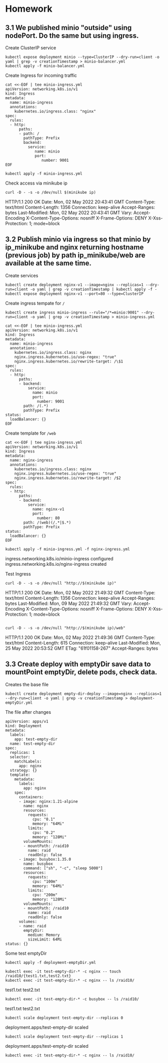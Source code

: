 # Homework

## 3.1 We published minio "outside" using nodePort. Do the same but using ingress.

Create ClusterIP service
```
kubectl expose deployment minio --type=ClusterIP --dry-run=client -o yaml | grep -v creationTimestamp > minio-balancer.yml
kubectl apply -f minio-balancer.yml
```

Create Ingress for incoming traffic
```
cat <<-EOF | tee minio-ingress.yml
apiVersion: networking.k8s.io/v1
kind: Ingress
metadata:
  name: minio-ingress
  annotations:
    kubernetes.io/ingress.class: "nginx"
spec:
  rules:
  - http:
      paths:
      - path: /
        pathType: Prefix
        backend:
          service:
             name: minio
             port: 
                number: 9001
EOF
```

```
kubectl apply -f minio-ingress.yml
```

Check access via minikube ip
```
curl -D - -s -o /dev/null $(minikube ip)
```
HTTP/1.1 200 OK
Date: Mon, 02 May 2022 20:43:41 GMT
Content-Type: text/html
Content-Length: 1356
Connection: keep-alive
Accept-Ranges: bytes
Last-Modified: Mon, 02 May 2022 20:43:41 GMT
Vary: Accept-Encoding
X-Content-Type-Options: nosniff
X-Frame-Options: DENY
X-Xss-Protection: 1; mode=block


## 3.2 Publish minio via ingress so that minio by ip_minikube and nginx returning hostname (previous job) by path ip_minikube/web are available at the same time.

Create services 
```
kubectl create deployment nginx-v1 --image=nginx --replicas=1 --dry-run=client -o yaml | grep -v creationTimestamp | kubectl apply -f -
kubectl expose deployment nginx-v1 --port=80 --type=ClusterIP
```
Create ingress tempate for `/`
```
kubectl create ingress minio-ingress --rule="/*=minio:9001" --dry-run=client -o yaml | grep -v creationTimestamp > minio-ingress.yml
```

```
cat <<-EOF | tee minio-ingress.yml
apiVersion: networking.k8s.io/v1
kind: Ingress
metadata:
  name: minio-ingress
  annotations:
    kubernetes.io/ingress.class: nginx
    nginx.ingress.kubernetes.io/use-regex: "true"
    nginx.ingress.kubernetes.io/rewrite-target: /\$1
spec:
  rules:
  - http:
      paths:
      - backend:
          service:
            name: minio
            port:
              number: 9001
        path: /(.*)
        pathType: Prefix
status:
  loadBalancer: {}
EOF
```

Create template for `/web`
```
cat <<-EOF | tee nginx-ingress.yml
apiVersion: networking.k8s.io/v1
kind: Ingress
metadata:
  name: nginx-ingress
  annotations:
    kubernetes.io/ingress.class: nginx
    nginx.ingress.kubernetes.io/use-regex: "true"
    nginx.ingress.kubernetes.io/rewrite-target: /$2
spec:
  rules:
  - http:
      paths:
      - backend:
          service:
            name: nginx-v1
            port:
              number: 80
        path: /(web)(/.*|$.*)
        pathType: Prefix
status:
  loadBalancer: {}
EOF
```

```
kubectl apply -f minio-ingress.yml -f nginx-ingress.yml
```

ingress.networking.k8s.io/minio-ingress configured
ingress.networking.k8s.io/nginx-ingress created


Test Ingress
```
curl -D - -s -o /dev/null "http://$(minikube ip)"
```
HTTP/1.1 200 OK
Date: Mon, 02 May 2022 21:49:32 GMT
Content-Type: text/html
Content-Length: 1356
Connection: keep-alive
Accept-Ranges: bytes
Last-Modified: Mon, 09 May 2022 21:49:32 GMT
Vary: Accept-Encoding
X-Content-Type-Options: nosniff
X-Frame-Options: DENY
X-Xss-Protection: 1; mode=block
```

curl -D - -s -o /dev/null "http://$(minikube ip)/web"
```
HTTP/1.1 200 OK
Date: Mon, 02 May 2022 21:49:36 GMT
Content-Type: text/html
Content-Length: 615
Connection: keep-alive
Last-Modified: Mon, 25 May 2022 20:53:52 GMT
ETag: "61f01158-267"
Accept-Ranges: bytes


## 3.3 Create deploy with emptyDir save data to mountPoint emptyDir, delete pods, check data.

Creates the base file
```
kubectl create deployment empty-dir-deploy --image=nginx --replicas=1 --dry-run=client -o yaml | grep -v creationTimestamp > deployment-emptyDir.yml
```

The file after changes
```
apiVersion: apps/v1
kind: Deployment
metadata:
  labels:
    app: test-empty-dir
  name: test-empty-dir
spec:
  replicas: 1
  selector:
    matchLabels:
      app: nginx
  strategy: {}
  template:
    metadata:
      labels:
        app: nginx
    spec:
      containers:
      - image: nginx:1.21-alpine
        name: nginx
        resources:
          requests:
            cpu: "0.1"
            memory: "64Mi"
          limits:
            cpu: "0.2"
            memory: "128Mi"
        volumeMounts:
        - mountPath: /raid10
          name: raid
          readOnly: false
      - image: busybox:1.35.0
        name: busybox
        command: ["sh", "-c", "sleep 5000"]
        resources:
          requests:
            cpu: "100m"
            memory: "64Mi"
          limits:
            cpu: "200m"
            memory: "128Mi"
        volumeMounts:
        - mountPath: /raid10
          name: raid
          readOnly: false
      volumes:
      - name: raid
        emptyDir:
          medium: Memory
          sizeLimit: 64Mi
status: {}
```

Some test emptyDir
```
kubectl apply -f deployment-emptyDir.yml
```

```
kubectl exec -it test-empty-dir-* -c nginx -- touch /raid10/{test1.txt,test2.txt}
kubectl exec -it test-empty-dir-* -c nginx -- ls /raid10/
```
test1.txt  test2.txt
```
kubectl exec -it test-empty-dir-* -c busybox -- ls /raid10/
```
test1.txt  test2.txt
```
kubectl scale deployment test-empty-dir --replicas 0
```
deployment.apps/test-empty-dir scaled

```
kubectl scale deployment test-empty-dir --replicas 1
```
deployment.apps/test-empty-dir scaled

```
kubectl exec -it test-empty-dir-* -c nginx -- ls /raid10/
```
